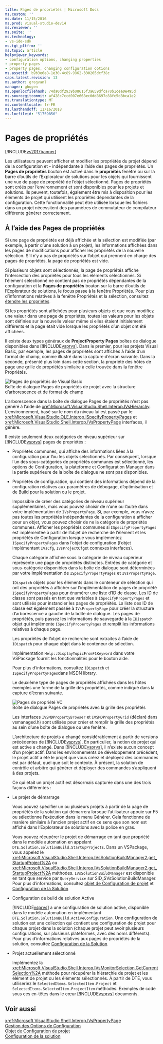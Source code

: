 ```yaml
---
title: Pages de propriétés | Microsoft Docs
ms.custom: ''
ms.date: 11/15/2016
ms.prod: visual-studio-dev14
ms.reviewer: ''
ms.suite: ''
ms.technology:
- vs-ide-sdk
ms.tgt_pltfrm: ''
ms.topic: article
helpviewer_keywords:
- configuration options, changing properties
- property pages
- property pages, changing configuration options
ms.assetid: b9b3e6e8-1e30-4c89-9862-330265dcf38c
caps.latest.revision: 13
ms.author: gregvanl
manager: ghogen
ms.openlocfilehash: 74da0df2939b08615f3a659dfca70b1cea0e495d
ms.sourcegitcommit: af428c7ccd007e668ec0dd8697c88fc5d8bca1e2
ms.translationtype: MT
ms.contentlocale: fr-FR
ms.lasthandoff: 11/16/2018
ms.locfileid: "51759856"
---
```

# <a name="property-pages"></a>Pages de propriétés
[!INCLUDE[vs2017banner](../../includes/vs2017banner.md)]

Les utilisateurs peuvent afficher et modifier les propriétés du projet dépend de la configuration et - indépendante à l’aide des pages de propriétés. Un **Pages de propriétés** bouton est activé dans le **propriétés** fenêtre ou sur la barre d’outils de l’Explorateur de solutions pour les objets qui fournissent une vue de page de propriété de l’objet sélectionné. Pages de propriétés sont créés par l’environnement et sont disponibles pour les projets et solutions. Ils peuvent, toutefois, également être mis à disposition pour les éléments de projet qui utilisent les propriétés dépendantes de la configuration. Cette fonctionnalité peut être utilisée lorsque les fichiers dans un projet nécessitent des paramètres de commutateur de compilateur différente générer correctement.  
  
## <a name="using-property-pages"></a>À l’aide des Pages de propriétés  
 Si une page de propriétés est déjà affichée et la sélection est modifiée (par exemple, à partir d’une solution à un projet), les informations affichées dans les pages de modifications pour afficher les propriétés de la nouvelle sélection. S’il n’y a pas de propriétés sur l’objet qui prennent en charge des pages de propriétés, la page de propriétés est vide.  
  
 Si plusieurs objets sont sélectionnés, la page de propriétés affiche l’intersection des propriétés pour tous les éléments sélectionnés. Si l’élément sélectionné ne contient pas de propriétés dépendantes de la configuration et la **Pages de propriétés** bouton sur la barre d’outils de l’Explorateur de solutions, le focus passe à la fenêtre Propriétés. Pour plus d’informations relatives à la fenêtre Propriétés et la sélection, consultez [étendre les propriétés](../../extensibility/internals/extending-properties.md).  
  
 Si les propriétés sont affichées pour plusieurs objets et que vous modifiez une valeur dans une page de propriétés, toutes les valeurs pour les objets sont définies sur la nouvelle valeur même si elles étaient initialement différents et la page était vide lorsque les propriétés d’un objet ont été affichées.  
  
 Il existe deux types généraux de **ProjectProperty Pages** boîtes de dialogue disponibles dans [!INCLUDE[vsprvs](../../includes/vsprvs-md.md)]. Dans le premier, pour les projets Visual Basic, par exemple, les pages de propriétés sont affichés à l’aide d’un format de champ, comme illustré dans la capture d’écran suivante. Dans la seconde, présenté plus loin dans cette section, la propriété des hôtes de page une grille de propriétés similaire à celle trouvée dans la fenêtre Propriétés.  
  
 ![Pages de propriétés de Visual Basic](../../extensibility/internals/media/vsvbproppages.gif "vsVBPropPages")  
Boîte de dialogue Pages de propriétés de projet avec la structure d’arborescence et de format de champ  
  
 L’arborescence dans la boîte de dialogue Pages de propriétés n’est pas généré à l’aide de <xref:Microsoft.VisualStudio.Shell.Interop.IVsHierarchy>. L’environnement, basé sur le nom du niveau lui est passé par le <xref:Microsoft.VisualStudio.OLE.Interop.ISpecifyPropertyPages> et <xref:Microsoft.VisualStudio.Shell.Interop.IVsPropertyPage> interfaces, il génère.  
  
 Il existe seulement deux catégories de niveau supérieur sur [!INCLUDE[vsprvs](../../includes/vsprvs-md.md)] pages de propriétés :  
  
- Propriétés communes, qui affiche des informations liées à la configuration pour l’ou les objets sélectionnés. Par conséquent, lorsque l’un des sous-catégories de propriétés communes est sélectionné, les options de Configuration, la plateforme et Configuration Manager dans la partie supérieure de la boîte de dialogue ne sont pas disponibles.  
  
- Propriétés de configuration, qui contient des informations dépend de la configuration relatives aux paramètres de débogage, d’optimisation et de Build pour la solution ou le projet.  
  
  Impossible de créer des catégories de niveau supérieur supplémentaires, mais vous pouvez choisir de n’une ou l’autre dans votre implémentation de `IVsPropertyPage`. Si, par exemple, vous n’avez pas toutes les propriétés indépendantes de la configuration à afficher pour un objet, vous pouvez choisir de ne la catégorie de propriétés communes. Afficher les propriétés communes si `ISpecifyPropertyPages` est implémentée à partir de l’objet de recherche de l’élément et les propriétés de Configuration lorsque vous implémentez `ISpecifyPropertyPages` dans l’objet de configuration (l’objet implémentant `IVsCfg`, `IVsProjectCfg`et connexes interfaces).  
  
  Chaque catégorie affichée sous la catégorie de niveau supérieur représente une page de propriétés distinctes. Entrées de catégorie et sous-catégorie disponibles dans la boîte de dialogue sont déterminées par votre implémentation de `ISpecifyPropertyPages` et `IVsPropertyPage`.  
  
  `IDispatch` objets pour les éléments dans le conteneur de sélection qui ont des propriétés à afficher sur l’implémentation de pages de propriété `ISpecifyPropertyPages` pour énumérer une liste d’ID de classe. Les ID de classe sont passés en tant que variables à `ISpecifyPropertyPages` et sont utilisés pour instancier les pages de propriétés. La liste des ID de classe est également passée à `IVsPropertyPage` pour créer la structure d’arborescence à gauche de la boîte de dialogue. Les pages de propriétés, puis passez les informations de sauvegarde à la `IDispatch` objet qui implémente `ISpecifyPropertyPages` et remplit les informations relatives à chaque page.  
  
  Les propriétés de l’objet de recherche sont extraites à l’aide de `IDispatch` pour chaque objet dans le conteneur de sélection.  
  
  Implémentation `Help::DisplayTopicFromF1Keyword` dans votre VSPackage fournit les fonctionnalités pour le bouton aide.  
  
  Pour plus d’informations, consultez `IDispatch` et `ISpecifyPropertyPages`dans MSDN library.  
  
  Le deuxième type de pages de propriétés affichées dans les hôtes exemples une forme de la grille des propriétés, comme indiqué dans la capture d’écran suivante.  
  
  ![Pages de propriété VC](../../extensibility/internals/media/vsvcproppages.gif "vsVCPropPages")  
  Boîte de dialogue Pages de propriétés avec la grille des propriétés  
  
  Les interfaces `IVSMDPropertyBrowser` et `IVSMDPropertyGrid` (déclaré dans vsmanaged.h) sont utilisés pour créer et remplir la grille des propriétés au sein d’une boîte de dialogue ou une fenêtre.  
  
  L’architecture de projets a changé considérablement à partir de versions précédentes de [!INCLUDE[vsprvs](../../includes/vsprvs-md.md)]. En particulier, la notion de projet qui est active a changé. Dans [!INCLUDE[vsprvs](../../includes/vsprvs-md.md)], il n’existe aucun concept d’un projet actif. Dans les environnements de développement précédent, le projet actif a été le projet que vous créez et déployez des commandes est par défaut, quel que soit le contexte. À présent, la solution de contrôle et arbitre qui générer et déployer des commandes s’appliquent à des projets.  
  
  Ce qui était un projet actif est désormais capturée dans une des trois façons différentes :  
  
- Le projet de démarrage  
  
   Vous pouvez spécifier un ou plusieurs projets à partir de la page de propriétés de la solution qui démarrera lorsque l’utilisateur appuie sur F5 ou sélectionne l’exécution dans le menu Générer. Cela fonctionne de manière similaire à l’ancien projet actif en ce sens que son nom est affiché dans l’Explorateur de solutions avec la police en gras.  
  
   Vous pouvez récupérer le projet de démarrage en tant que propriété dans le modèle automation en appelant `DTE.Solution.SolutionBuild.StartupProjects`. Dans un VSPackage, vous appelez le <xref:Microsoft.VisualStudio.Shell.Interop.IVsSolutionBuildManager2.get_StartupProject%2A> ou <xref:Microsoft.VisualStudio.Shell.Interop.IVsSolutionBuildManager2.get_StartupProject%2A> méthodes. `IVsSolutionBuildManager` est disponible en tant que service par `QueryService` sur SID_SVsSolutionBuildManager. Pour plus d’informations, consultez [objet de Configuration de projet](../../extensibility/internals/project-configuration-object.md) et [Configuration de la Solution](../../extensibility/internals/solution-configuration.md).  
  
- Configuration de build de solution Active  
  
   [!INCLUDE[vsprvs](../../includes/vsprvs-md.md)] a une configuration de solution active, disponible dans le modèle automation en implémentant `DTE.Solution.SolutionBuild.ActiveConfiguration`. Une configuration de solution est une collection qui contient une configuration de projet pour chaque projet dans la solution (chaque projet peut avoir plusieurs configurations, sur plusieurs plateformes, avec des noms différents). Pour plus d’informations relatives aux pages de propriétés de la solution, consultez [Configuration de la Solution](../../extensibility/internals/solution-configuration.md).  
  
- Projet actuellement sélectionné  
  
   Implémentez la <xref:Microsoft.VisualStudio.Shell.Interop.IVsMonitorSelection.GetCurrentSelection%2A> méthode pour récupérer la hiérarchie de projet et les élément de projet ou les éléments sélectionnés. À partir de DTE, vous utiliseriez le `SelectedItems.SelectedItem.Project` et `SelectedItems.SelectedItem.ProjectItem` méthodes. Exemples de code sous ces en-têtes dans le cœur [!INCLUDE[vsprvs](../../includes/vsprvs-md.md)] documents.  
  
## <a name="see-also"></a>Voir aussi  
 <xref:Microsoft.VisualStudio.Shell.Interop.IVsPropertyPage>   
 [Gestion des Options de Configuration](../../extensibility/internals/managing-configuration-options.md)   
 [Objet de Configuration de projet](../../extensibility/internals/project-configuration-object.md)   
 [Configuration de la solution](../../extensibility/internals/solution-configuration.md)

